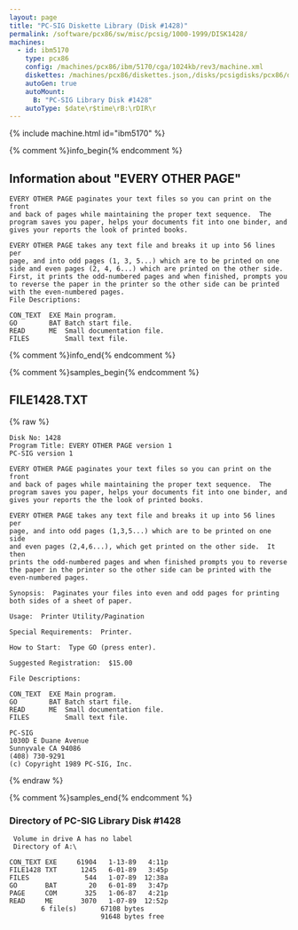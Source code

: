 ```yaml
---
layout: page
title: "PC-SIG Diskette Library (Disk #1428)"
permalink: /software/pcx86/sw/misc/pcsig/1000-1999/DISK1428/
machines:
  - id: ibm5170
    type: pcx86
    config: /machines/pcx86/ibm/5170/cga/1024kb/rev3/machine.xml
    diskettes: /machines/pcx86/diskettes.json,/disks/pcsigdisks/pcx86/diskettes.json
    autoGen: true
    autoMount:
      B: "PC-SIG Library Disk #1428"
    autoType: $date\r$time\rB:\rDIR\r
---
```


{% include machine.html id="ibm5170" %}

{% comment %}info_begin{% endcomment %}

## Information about "EVERY OTHER PAGE"

    EVERY OTHER PAGE paginates your text files so you can print on the front
    and back of pages while maintaining the proper text sequence.  The
    program saves you paper, helps your documents fit into one binder, and
    gives your reports the look of printed books.
    
    EVERY OTHER PAGE takes any text file and breaks it up into 56 lines per
    page, and into odd pages (1, 3, 5...) which are to be printed on one
    side and even pages (2, 4, 6...) which are printed on the other side.
    First, it prints the odd-numbered pages and when finished, prompts you
    to reverse the paper in the printer so the other side can be printed
    with the even-numbered pages.
    File Descriptions:
    
    CON_TEXT  EXE Main program.
    GO        BAT Batch start file.
    READ      ME  Small documentation file.
    FILES         Small text file.
{% comment %}info_end{% endcomment %}

{% comment %}samples_begin{% endcomment %}

## FILE1428.TXT

{% raw %}
```
Disk No: 1428
Program Title: EVERY OTHER PAGE version 1
PC-SIG version 1

EVERY OTHER PAGE paginates your text files so you can print on the front
and back of pages while maintaining the proper text sequence.  The
program saves you paper, helps your documents fit into one binder, and
gives your reports the the look of printed books.

EVERY OTHER PAGE takes any text file and breaks it up into 56 lines per
page, and into odd pages (1,3,5...) which are to be printed on one side
and even pages (2,4,6...), which get printed on the other side.  It then
prints the odd-numbered pages and when finished prompts you to reverse
the paper in the printer so the other side can be printed with the
even-numbered pages.

Synopsis:  Paginates your files into even and odd pages for printing
both sides of a sheet of paper.

Usage:  Printer Utility/Pagination

Special Requirements:  Printer.

How to Start:  Type GO (press enter).

Suggested Registration:  $15.00

File Descriptions:

CON_TEXT  EXE Main program.
GO        BAT Batch start file.
READ      ME  Small documentation file.
FILES         Small text file.

PC-SIG
1030D E Duane Avenue
Sunnyvale CA 94086
(408) 730-9291
(c) Copyright 1989 PC-SIG, Inc.

```
{% endraw %}

{% comment %}samples_end{% endcomment %}

### Directory of PC-SIG Library Disk #1428

     Volume in drive A has no label
     Directory of A:\

    CON_TEXT EXE     61904   1-13-89   4:11p
    FILE1428 TXT      1245   6-01-89   3:45p
    FILES              544   1-07-89  12:38a
    GO       BAT        20   6-01-89   3:47p
    PAGE     COM       325   1-06-87   4:21p
    READ     ME       3070   1-07-89  12:52p
            6 file(s)      67108 bytes
                           91648 bytes free
